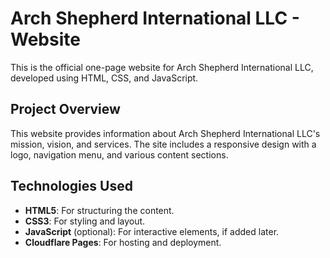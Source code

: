 # Arch Shepherd International LLC - Website

This is the official one-page website for Arch Shepherd International LLC, developed using HTML, CSS, and JavaScript.

## Project Overview
This website provides information about Arch Shepherd International LLC's mission, vision, and services. The site includes a responsive design with a logo, navigation menu, and various content sections.

## Technologies Used
- **HTML5**: For structuring the content.
- **CSS3**: For styling and layout.
- **JavaScript** (optional): For interactive elements, if added later.
- **Cloudflare Pages**: For hosting and deployment.
